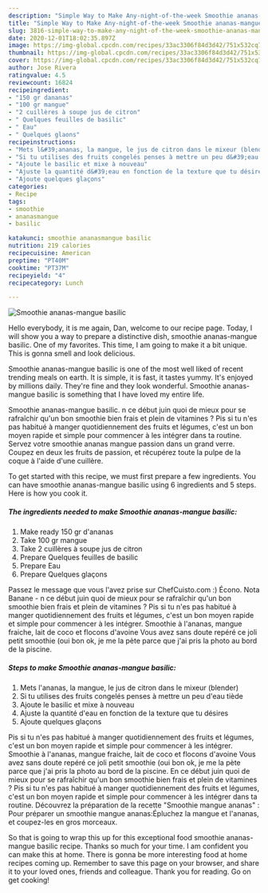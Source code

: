 ```yaml
---
description: "Simple Way to Make Any-night-of-the-week Smoothie ananas-mangue basilic"
title: "Simple Way to Make Any-night-of-the-week Smoothie ananas-mangue basilic"
slug: 3816-simple-way-to-make-any-night-of-the-week-smoothie-ananas-mangue-basilic
date: 2020-12-01T18:02:35.897Z
image: https://img-global.cpcdn.com/recipes/33ac3306f84d3d42/751x532cq70/smoothie-ananas-mangue-basilic-photo-principale-de-la-recette.jpg
thumbnail: https://img-global.cpcdn.com/recipes/33ac3306f84d3d42/751x532cq70/smoothie-ananas-mangue-basilic-photo-principale-de-la-recette.jpg
cover: https://img-global.cpcdn.com/recipes/33ac3306f84d3d42/751x532cq70/smoothie-ananas-mangue-basilic-photo-principale-de-la-recette.jpg
author: Jose Rivera
ratingvalue: 4.5
reviewcount: 16824
recipeingredient:
- "150 gr dananas"
- "100 gr mangue"
- "2 cuillères à soupe jus de citron"
- " Quelques feuilles de basilic"
- " Eau"
- " Quelques glaons"
recipeinstructions:
- "Mets l&#39;ananas, la mangue, le jus de citron dans le mixeur (blender)"
- "Si tu utilises des fruits congelés penses à mettre un peu d&#39;eau tiède"
- "Ajoute le basilic et mixe à nouveau"
- "Ajuste la quantité d&#39;eau en fonction de la texture que tu désires"
- "Ajoute quelques glaçons"
categories:
- Recipe
tags:
- smoothie
- ananasmangue
- basilic

katakunci: smoothie ananasmangue basilic 
nutrition: 219 calories
recipecuisine: American
preptime: "PT40M"
cooktime: "PT37M"
recipeyield: "4"
recipecategory: Lunch

---
```



![Smoothie ananas-mangue basilic](https://img-global.cpcdn.com/recipes/33ac3306f84d3d42/751x532cq70/smoothie-ananas-mangue-basilic-photo-principale-de-la-recette.jpg)

Hello everybody, it is me again, Dan, welcome to our recipe page. Today, I will show you a way to prepare a distinctive dish, smoothie ananas-mangue basilic. One of my favorites. This time, I am going to make it a bit unique. This is gonna smell and look delicious.

Smoothie ananas-mangue basilic is one of the most well liked of recent trending meals on earth. It is simple, it is fast, it tastes yummy. It's enjoyed by millions daily. They're fine and they look wonderful. Smoothie ananas-mangue basilic is something that I have loved my entire life.

Smoothie ananas-mangue basilic. n ce début juin quoi de mieux pour se rafraîchir qu&#39;un bon smoothie bien frais et plein de vitamines ? Pis si tu n&#39;es pas habitué à manger quotidiennement des fruits et légumes, c&#39;est un bon moyen rapide et simple pour commencer à les intégrer dans ta routine. Servez votre smoothie ananas mangue passion dans un grand verre. Coupez en deux les fruits de passion, et récupérez toute la pulpe de la coque à l&#39;aide d&#39;une cuillère.


To get started with this recipe, we must first prepare a few ingredients. You can have smoothie ananas-mangue basilic using 6 ingredients and 5 steps. Here is how you cook it.

<!--inarticleads1-->

##### The ingredients needed to make Smoothie ananas-mangue basilic:

1. Make ready 150 gr d&#39;ananas
1. Take 100 gr mangue
1. Take 2 cuillères à soupe jus de citron
1. Prepare  Quelques feuilles de basilic
1. Prepare  Eau
1. Prepare  Quelques glaçons


Passez le message que vous l&#39;avez prise sur ChefCuisto.com :) Écono. Nota Banane - n ce début juin quoi de mieux pour se rafraîchir qu&#39;un bon smoothie bien frais et plein de vitamines ? Pis si tu n&#39;es pas habitué à manger quotidiennement des fruits et légumes, c&#39;est un bon moyen rapide et simple pour commencer à les intégrer. Smoothie à l&#39;ananas, mangue fraiche, lait de coco et flocons d&#39;avoine Vous avez sans doute repéré ce joli petit smoothie (oui bon ok, je me la pète parce que j&#39;ai pris la photo au bord de la piscine. 

<!--inarticleads2-->

##### Steps to make Smoothie ananas-mangue basilic:

1. Mets l&#39;ananas, la mangue, le jus de citron dans le mixeur (blender)
1. Si tu utilises des fruits congelés penses à mettre un peu d&#39;eau tiède
1. Ajoute le basilic et mixe à nouveau
1. Ajuste la quantité d&#39;eau en fonction de la texture que tu désires
1. Ajoute quelques glaçons


Pis si tu n&#39;es pas habitué à manger quotidiennement des fruits et légumes, c&#39;est un bon moyen rapide et simple pour commencer à les intégrer. Smoothie à l&#39;ananas, mangue fraiche, lait de coco et flocons d&#39;avoine Vous avez sans doute repéré ce joli petit smoothie (oui bon ok, je me la pète parce que j&#39;ai pris la photo au bord de la piscine. En ce début juin quoi de mieux pour se rafraîchir qu&#39;un bon smoothie bien frais et plein de vitamines ? Pis si tu n&#39;es pas habitué à manger quotidiennement des fruits et légumes, c&#39;est un bon moyen rapide et simple pour commencer à les intégrer dans ta routine. Découvrez la préparation de la recette &#34;Smoothie mangue ananas&#34; : Pour préparer un smoothie mangue ananas:Épluchez la mangue et l&#39;ananas, et coupez-les en gros morceaux. 

So that is going to wrap this up for this exceptional food smoothie ananas-mangue basilic recipe. Thanks so much for your time. I am confident you can make this at home. There is gonna be more interesting food at home recipes coming up. Remember to save this page on your browser, and share it to your loved ones, friends and colleague. Thank you for reading. Go on get cooking!
